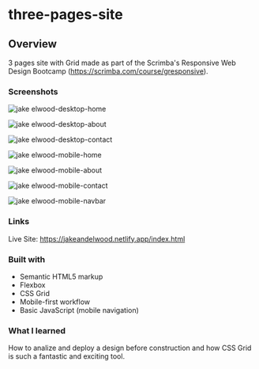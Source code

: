 # three-pages-site

## Overview

3 pages site with Grid made as part of the Scrimba's Responsive Web Design Bootcamp (https://scrimba.com/course/gresponsive).

### Screenshots

![jake elwood-desktop-home](https://user-images.githubusercontent.com/79578822/115241309-f4062180-a120-11eb-8311-41c252ae7326.png)

![jake elwood-desktop-about](https://user-images.githubusercontent.com/79578822/115241324-f9fc0280-a120-11eb-94e7-089be0e882d0.png)

![jake elwood-desktop-contact](https://user-images.githubusercontent.com/79578822/115241334-fc5e5c80-a120-11eb-8843-8bf0aa5a9989.png)

![jake elwood-mobile-home](https://user-images.githubusercontent.com/79578822/115241348-02543d80-a121-11eb-81e4-fe1688ca0ad2.png)

![jake elwood-mobile-about](https://user-images.githubusercontent.com/79578822/115241363-05e7c480-a121-11eb-8ac8-c4d3127ffb55.png)

![jake elwood-mobile-contact](https://user-images.githubusercontent.com/79578822/115241376-0718f180-a121-11eb-9465-38d0b386299e.png)

![jake elwood-mobile-navbar](https://user-images.githubusercontent.com/79578822/115241385-097b4b80-a121-11eb-8219-f972258b0e4b.png)

### Links

Live Site: https://jakeandelwood.netlify.app/index.html

### Built with

- Semantic HTML5 markup
- Flexbox
- CSS Grid
- Mobile-first workflow
- Basic JavaScript (mobile navigation)

### What I learned

How to analize and deploy a design before construction and how CSS Grid is such a fantastic and exciting tool.




